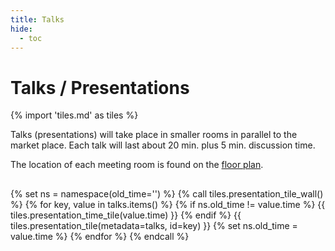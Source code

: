 ```yaml
---
title: Talks
hide:
  - toc
---
```


# Talks / Presentations

{% import 'tiles.md' as tiles %}

Talks (presentations) will take place in smaller rooms in parallel to the market
place. Each talk will last about 20 min. plus 5 min. discussion time.

The location of each meeting room is found on the [floor
plan](../venue#floor-plan).

## 

{% set ns = namespace(old_time='') %}
{% call tiles.presentation_tile_wall() %}
  {% for key, value in talks.items() %}
    {% if ns.old_time != value.time %}
      {{ tiles.presentation_time_tile(value.time) }}
    {% endif %}
    {{ tiles.presentation_tile(metadata=talks, id=key) }}
    {% set ns.old_time = value.time %}
  {% endfor %}
{% endcall %}